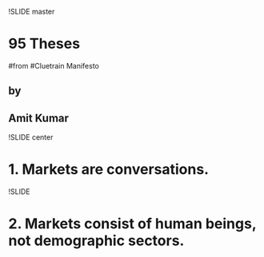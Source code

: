 !SLIDE master
# 95 Theses 
#from
#Cluetrain Manifesto

## by
## Amit Kumar

!SLIDE center
# 1. Markets are conversations.

!SLIDE 
# 2. Markets consist of human beings, not demographic sectors.
